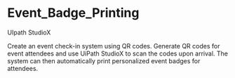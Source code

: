 # Event_Badge_Printing
UIpath StudioX

Create an event check-in system using QR codes.
Generate QR codes for event attendees and use UiPath StudioX to scan the codes upon arrival. 
The system can then automatically print personalized event badges for attendees.
